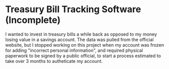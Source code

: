 # Treasury Bill Tracking Software (Incomplete)

I wanted to invest in treasury bills a while back as opposed to my money losing value in a savings account. The data was pulled from the official website, but I stopped working on this project when my account was frozen for adding "incorrect personal information", and required physical paperwork to be signed by a public official, to start a process estimated to take over 3 months to autheticate my account. 